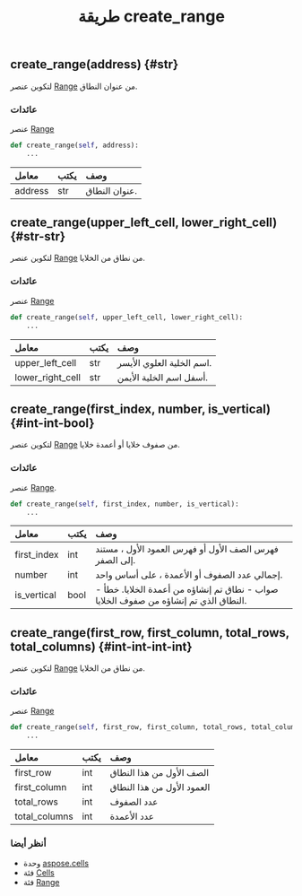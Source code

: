 ﻿---
title: طريقة create_range
second_title: Aspose.Cells for Python via .NET API المراجع
description:
type: docs
weight: 190
url: /ar/python-net/aspose.cells/cells/create_range/
is_root: false
---
##  create_range(address) {#str}
لتكوين عنصر [Range](/cells/ar/python-net/aspose.cells/range) من عنوان النطاق.


###  عائدات

عنصر [Range](/cells/ar/python-net/aspose.cells/range)


```python
def create_range(self, address):
    ...
```


| معامل| يكتب| وصف|
| :- | :- | :- |
| address | str | عنوان النطاق.|


##  create_range(upper_left_cell, lower_right_cell) {#str-str}
لتكوين عنصر [Range](/cells/ar/python-net/aspose.cells/range) من نطاق من الخلايا.


###  عائدات

عنصر [Range](/cells/ar/python-net/aspose.cells/range)


```python
def create_range(self, upper_left_cell, lower_right_cell):
    ...
```


| معامل| يكتب| وصف|
| :- | :- | :- |
| upper_left_cell | str | اسم الخلية العلوي الأيسر.|
| lower_right_cell | str | أسفل اسم الخلية الأيمن.|


##  create_range(first_index, number, is_vertical) {#int-int-bool}
لتكوين عنصر [Range](/cells/ar/python-net/aspose.cells/range) من صفوف خلايا أو أعمدة خلايا.


###  عائدات

عنصر [Range](/cells/ar/python-net/aspose.cells/range).


```python
def create_range(self, first_index, number, is_vertical):
    ...
```


| معامل| يكتب| وصف|
| :- | :- | :- |
| first_index | int | فهرس الصف الأول أو فهرس العمود الأول ، مستند إلى الصفر.|
| number | int | إجمالي عدد الصفوف أو الأعمدة ، على أساس واحد.|
| is_vertical | bool | صواب - نطاق تم إنشاؤه من أعمدة الخلايا. خطأ - النطاق الذي تم إنشاؤه من صفوف الخلايا.|


##  create_range(first_row, first_column, total_rows, total_columns) {#int-int-int-int}
لتكوين عنصر [Range](/cells/ar/python-net/aspose.cells/range) من نطاق من الخلايا.


###  عائدات

عنصر [Range](/cells/ar/python-net/aspose.cells/range)


```python
def create_range(self, first_row, first_column, total_rows, total_columns):
    ...
```


| معامل| يكتب| وصف|
| :- | :- | :- |
| first_row | int | الصف الأول من هذا النطاق|
| first_column | int | العمود الأول من هذا النطاق|
| total_rows | int | عدد الصفوف|
| total_columns | int | عدد الأعمدة|



###  أنظر أيضا
* وحدة [aspose.cells](../../)
* فئة [Cells](/cells/ar/python-net/aspose.cells/cells)
* فئة [Range](/cells/ar/python-net/aspose.cells/range)
